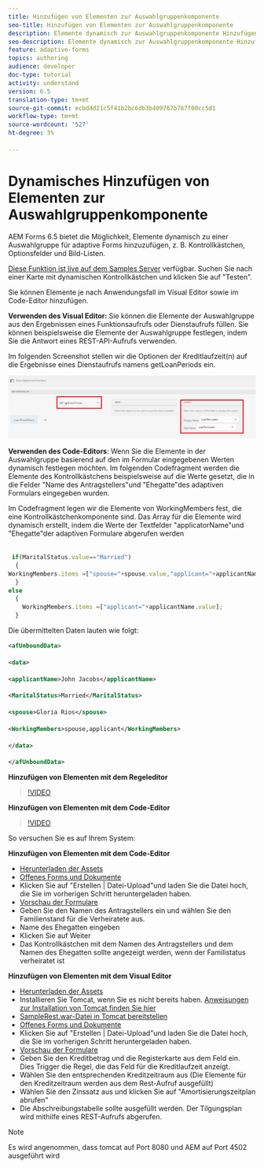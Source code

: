 ```yaml
---
title: Hinzufügen von Elementen zur Auswahlgruppenkomponente
seo-title: Hinzufügen von Elementen zur Auswahlgruppenkomponente
description: Elemente dynamisch zur Auswahlgruppenkomponente Hinzufügen
seo-description: Elemente dynamisch zur Auswahlgruppenkomponente Hinzufügen
feature: adaptive-forms
topics: authoring
audience: developer
doc-type: tutorial
activity: understand
version: 6.5
translation-type: tm+mt
source-git-commit: ecbd4d21c5f41b2bc6db3b409767b767f00cc5d1
workflow-type: tm+mt
source-wordcount: '527'
ht-degree: 3%

---
```




# Dynamisches Hinzufügen von Elementen zur Auswahlgruppenkomponente

AEM Forms 6.5 bietet die Möglichkeit, Elemente dynamisch zu einer Auswahlgruppe für adaptive Forms hinzuzufügen, z. B. Kontrollkästchen, Optionsfelder und Bild-Listen.

[Diese Funktion ist live auf dem Samples Server](https://forms.enablementadobe.com/content/samples/samples.html?query=0) verfügbar. Suchen Sie nach einer Karte mit dynamischen Kontrollkästchen und klicken Sie auf &quot;Testen&quot;.


Sie können Elemente je nach Anwendungsfall im Visual Editor sowie im Code-Editor hinzufügen.

**Verwenden des Visual Editor:** Sie können die Elemente der Auswahlgruppe aus den Ergebnissen eines Funktionsaufrufs oder Dienstaufrufs füllen. Sie können beispielsweise die Elemente der Auswahlgruppe festlegen, indem Sie die Antwort eines REST-API-Aufrufs verwenden.

Im folgenden Screenshot stellen wir die Optionen der Kreditlaufzeit(n) auf die Ergebnisse eines Dienstaufrufs namens getLoanPeriods ein.

![Regeleditor](assets/ruleeditor.png)

**Verwenden des Code-Editors**: Wenn Sie die Elemente in der Auswahlgruppe basierend auf den im Formular eingegebenen Werten dynamisch festlegen möchten. Im folgenden Codefragment werden die Elemente des Kontrollkästchens beispielsweise auf die Werte gesetzt, die in die Felder &quot;Name des Antragstellers&quot;und &quot;Ehegatte&quot;des adaptiven Formulars eingegeben wurden.

Im Codefragment legen wir die Elemente von WorkingMembers fest, die eine Kontrollkästchenkomponente sind. Das Array für die Elemente wird dynamisch erstellt, indem die Werte der Textfelder &quot;applicatorName&quot;und &quot;Ehegatte&quot;der adaptiven Formulare abgerufen werden

```javascript
 
 if(MaritalStatus.value=="Married")
  {
WorkingMembers.items =["spouse="+spouse.value,"applicant="+applicantName.value];
  }
else
  {
    WorkingMembers.items =["applicant="+applicantName.value];
  }
```

Die übermittelten Daten lauten wie folgt:

```xml
<afUnboundData>

<data>

<applicantName>John Jacobs</applicantName>

<MaritalStatus>Married</MaritalStatus>

<spouse>Gloria Rios</spouse>

<WorkingMembers>spouse,applicant</WorkingMembers>

</data>

</afUnboundData>
```

**Hinzufügen von Elementen mit dem Regeleditor**

>[!VIDEO](https://video.tv.adobe.com/v/26847?quality=12&learn=on)

**Hinzufügen von Elementen mit dem Code-Editor**

>[!VIDEO](https://video.tv.adobe.com/v/26848?quality=12&learn=on)

So versuchen Sie es auf Ihrem System:

**Hinzufügen von Elementen mit dem Code-Editor**

* [Herunterladen der Assets](assets/usingthecodeeditor.zip)
* [Offenes Forms und Dokumente](http://localhost:4502/aem/forms.html/content/dam/formsanddocuments)
* Klicken Sie auf &quot;Erstellen | Datei-Upload&quot;und laden Sie die Datei hoch, die Sie im vorherigen Schritt heruntergeladen haben.
* [Vorschau der Formulare](http://localhost:4502/content/dam/formsanddocuments/simpleform/jcr:content?wcmmode=disabled)
* Geben Sie den Namen des Antragstellers ein und wählen Sie den Familienstand für die Verheiratete aus.
* Name des Ehegatten eingeben
* Klicken Sie auf Weiter
* Das Kontrollkästchen mit dem Namen des Antragstellers und dem Namen des Ehegatten sollte angezeigt werden, wenn der Familistatus verheiratet ist

**Hinzufügen von Elementen mit dem Visual Editor**

* [Herunterladen der Assets](assets/usingthevisualeditor.zip)
* Installieren Sie Tomcat, wenn Sie es nicht bereits haben. [Anweisungen zur Installation von Tomcat finden Sie hier](https://docs.adobe.com/content/help/en/experience-manager-learn/forms/ic-print-channel-tutorial/introduction.html)
* [SampleRest.war-Datei in Tomcat bereitstellen](https://forms.enablementadobe.com/content/DemoServerBundles/SampleRest.war)
* [Offenes Forms und Dokumente](http://localhost:4502/aem/forms.html/content/dam/formsanddocuments)
* Klicken Sie auf &quot;Erstellen | Datei-Upload&quot;und laden Sie die Datei hoch, die Sie im vorherigen Schritt heruntergeladen haben.
* [Vorschau der Formulare](http://localhost:4502/content/dam/formsanddocuments/amortizationschedule/jcr:content?wcmmode=disabled)
* Geben Sie den Kreditbetrag und die Registerkarte aus dem Feld ein. Dies Trigger die Regel, die das Feld für die Kreditlaufzeit anzeigt.
* Wählen Sie den entsprechenden Kreditzeitraum aus (Die Elemente für den Kreditzeitraum werden aus dem Rest-Aufruf ausgefüllt)
* Wählen Sie den Zinssatz aus und klicken Sie auf &quot;Amortisierungszeitplan abrufen&quot;
* Die Abschreibungstabelle sollte ausgefüllt werden. Der Tilgungsplan wird mithilfe eines REST-Aufrufs abgerufen.

>[!NOTE]
> Es wird angenommen, dass tomcat auf Port 8080 und AEM auf Port 4502 ausgeführt wird

